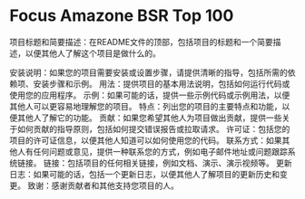 # Focus Amazone BSR Top 100

项目标题和简要描述：在README文件的顶部，包括项目的标题和一个简要描述，以便其他人了解这个项目是做什么的。

安装说明：如果您的项目需要安装或设置步骤，请提供清晰的指导，包括所需的依赖项、安装步骤和示例。
用法：提供项目的基本用法说明，包括如何运行代码或使用您的应用程序。
示例：如果可能的话，提供一些示例代码或示例用法，以便其他人可以更容易地理解您的项目。
特点：列出您的项目的主要特点和功能，以便其他人了解它的功能。
贡献：如果您希望其他人为项目做出贡献，提供一些关于如何贡献的指导原则，包括如何提交错误报告或拉取请求。
许可证：包括您的项目的许可证信息，以便其他人知道可以如何使用您的代码。
联系方式：如果其他人有任何问题或意见，提供一种联系您的方式，例如电子邮件地址或问题跟踪系统链接。
链接：包括项目的任何相关链接，例如文档、演示、演示视频等。
更新日志：如果可能的话，包括一个更新日志，以便其他人了解项目的更新历史和变更。
致谢：感谢贡献者和其他支持您项目的人。
